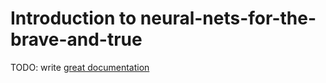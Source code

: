 # Introduction to neural-nets-for-the-brave-and-true

TODO: write [great documentation](http://jacobian.org/writing/what-to-write/)
